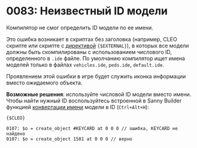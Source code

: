 # 0083: Неизвестный ID модели

Компилятор не смог определить ID модели по ее имени.

Это ошибка возникает в скриптах без заголовка \(например, CLEO скрипте или скрипте с [директивой](../../coding/directives.md#usdexternal) `{$EXTERNAL}`\), в которых все модели должны быть скомпилированы с использованием числового ID, определенного в `.ide` файле. По умолчанию компилятор ищет имена моделей только в файлах `vehicles.ide`, `peds.ide`, `default.ide`. 

Проявлением этой ошибки в игре будет служить иконка информации вместо ожидаемого объекта.

**Возможные решения**: используйте числовой ID модели вместо имени. Чтобы найти нужный ID воспользуйтесь встроенной в Sanny Builder функцией [конвертации имени](../../options/hotkeys.md) модели в ID \(`Ctrl+Alt+H`\):

```text
{$CLEO}

0107: $o = create_object #KEYCARD at 0 0 0 // ошибка, KEYCARD не найдено
0107: $o = create_object 1581 at 0 0 0 // верно
```

